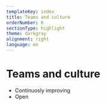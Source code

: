 ```yaml
---
templateKey: index
title: Teams and culture
orderNumber: 6
sectionType: highlight
theme: darkgray
alignment: right
language: en
---
```

# Teams and culture

* Continuosly improving
* Open
